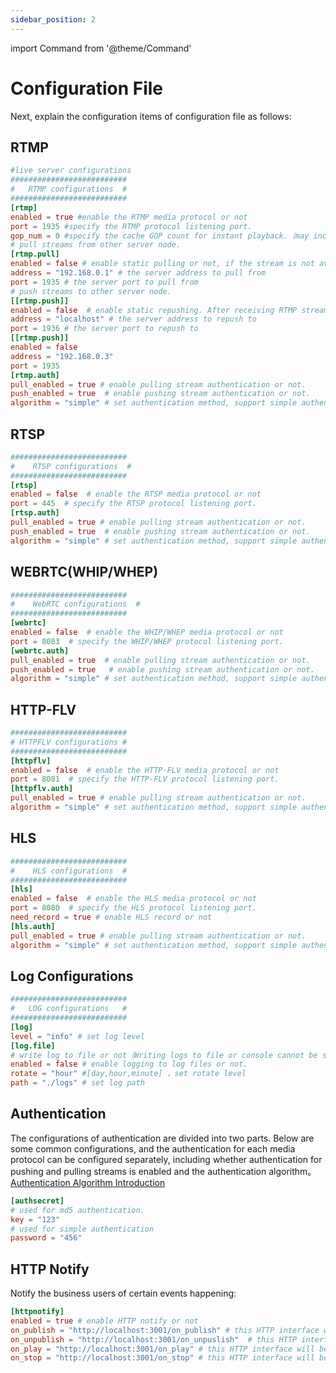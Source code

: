 ```yaml
---
sidebar_position: 2
---
```


import Command from '@theme/Command'

# Configuration File

Next, explain the configuration items of configuration file as follows:

## RTMP

```toml
#live server configurations
##########################
#   RTMP configurations  #
##########################
[rtmp]
enabled = true #enable the RTMP media protocol or not
port = 1935 #specify the RTMP protocol listening port.
gop_num = 0 #specify the cache GOP count for instant playback.（may increase latency）
# pull streams from other server node.
[rtmp.pull]
enabled = false # enable static pulling or not, if the stream is not available locally, fetch it from the configured server.
address = "192.168.0.1" # the server address to pull from
port = 1935 # the server port to pull from
# push streams to other server node.
[[rtmp.push]]
enabled = false  # enable static repushing. After receiving RTMP streams on the local machine, repush them to other nodes. Supports configuring multiple remote nodes
address = "localhost" # the server address to repush to
port = 1936 # the server port to repush to
[[rtmp.push]]
enabled = false
address = "192.168.0.3"
port = 1935
[rtmp.auth] 
pull_enabled = true # enable pulling stream authentication or not.
push_enabled = true  # enable pushing stream authentication or not.
algorithm = "simple" # set authentication method, support simple authentication and MD5 authentication (fill in either "simple" or "md5" separately).
```



## RTSP

```toml
##########################
#    RTSP configurations  #
##########################
[rtsp]
enabled = false  # enable the RTSP media protocol or not
port = 445  # specify the RTSP protocol listening port.
[rtsp.auth] 
pull_enabled = true # enable pulling stream authentication or not.
push_enabled = true  # enable pushing stream authentication or not.
algorithm = "simple" # set authentication method, support simple authentication and MD5 authentication (fill in either "simple" or "md5" separately).
```


## WEBRTC(WHIP/WHEP)

```toml
##########################
#    WebRTC configurations  #
##########################
[webrtc]
enabled = false  # enable the WHIP/WHEP media protocol or not
port = 8083  # specify the WHIP/WHEP protocol listening port.
[webrtc.auth] 
pull_enabled = true  # enable pulling stream authentication or not.
push_enabled = true   # enable pushing stream authentication or not.
algorithm = "simple" # set authentication method, support simple authentication and MD5 authentication (fill in either "simple" or "md5" separately).
```

## HTTP-FLV

```toml
##########################
# HTTPFLV configurations #
##########################
[httpflv]
enabled = false  # enable the HTTP-FLV media protocol or not
port = 8081  # specify the HTTP-FLV protocol listening port.
[httpflv.auth] 
pull_enabled = true # enable pulling stream authentication or not.
algorithm = "simple" # set authentication method, support simple authentication and MD5 authentication (fill in either "simple" or "md5" separately).
```

## HLS   

```toml
##########################
#    HLS configurations  #
##########################
[hls]
enabled = false  # enable the HLS media protocol or not
port = 8080  # specify the HLS protocol listening port.
need_record = true # enable HLS record or not
[hls.auth] 
pull_enabled = true # enable pulling stream authentication or not.
algorithm = "simple" # set authentication method, support simple authentication and MD5 authentication (fill in either "simple" or "md5" separately).
```

## Log Configurations

```toml
##########################
#   LOG configurations   #
##########################
[log]
level = "info" # set log level
[log.file]
# write log to file or not（Writing logs to file or console cannot be satisfied at the same time）.
enabled = false # enable logging to log files or not.
rotate = "hour" #[day,hour,minute] ，set rotate level
path = "./logs" # set log path
```
## Authentication

The configurations of authentication are divided into two parts. Below are some common configurations, and the authentication for each media protocol can be configured separately, including whether authentication for pushing and pulling streams is enabled and the authentication algorithm。[Authentication Algorithm Introduction](../authentication/introduction.md)

```toml
[authsecret]
# used for md5 authentication.  
key = "123"
# used for simple authentication
password = "456"
```
## HTTP Notify

Notify the business users of certain events happening:

 ```toml   
[httpnotify]
enabled = true # enable HTTP notify or not
on_publish = "http://localhost:3001/on_publish" # this HTTP interface will be called after publishing stream successfully.
on_unpublish = "http://localhost:3001/on_unpuslish"  # this HTTP interface will be called upon the end of streaming.
on_play = "http://localhost:3001/on_play" # this HTTP interface will be called upon the successful stream pulling
on_stop = "http://localhost:3001/on_stop" # this HTTP interface will be called upon the end of streaming pulling.
```



